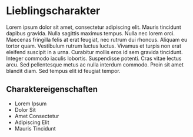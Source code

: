 # Lieblingscharakter

Lorem ipsum dolor sit amet, consectetur adipiscing elit. Mauris tincidunt dapibus gravida. 
Nulla sagittis maximus tempus. Nulla nec lorem orci. Maecenas fringilla felis at erat feugiat, 
nec rutrum dui rhoncus. Aliquam eu tortor quam. Vestibulum rutrum luctus luctus. 
Vivamus et turpis non erat eleifend suscipit in a urna. Curabitur mollis eros id sem gravida 
tincidunt. Integer commodo iaculis lobortis. Suspendisse potenti. Cras vitae lectus arcu. 
Sed pellentesque metus ac nulla interdum commodo. Proin sit amet blandit diam. 
Sed tempus elit id feugiat tempor. 

## Charaktereigenschaften
* Lorem Ipsum
* Dolor Sit
* Amet Consectetur
* Adipiscing Elit
* Mauris Tincidunt
